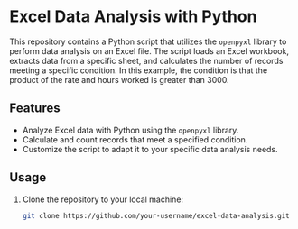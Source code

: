 # Excel Data Analysis with Python

This repository contains a Python script that utilizes the `openpyxl` library to perform data analysis on an Excel file. The script loads an Excel workbook, extracts data from a specific sheet, and calculates the number of records meeting a specific condition. In this example, the condition is that the product of the rate and hours worked is greater than 3000.

## Features

- Analyze Excel data with Python using the `openpyxl` library.
- Calculate and count records that meet a specified condition.
- Customize the script to adapt it to your specific data analysis needs.

## Usage

1. Clone the repository to your local machine:

   ```bash
   git clone https://github.com/your-username/excel-data-analysis.git
